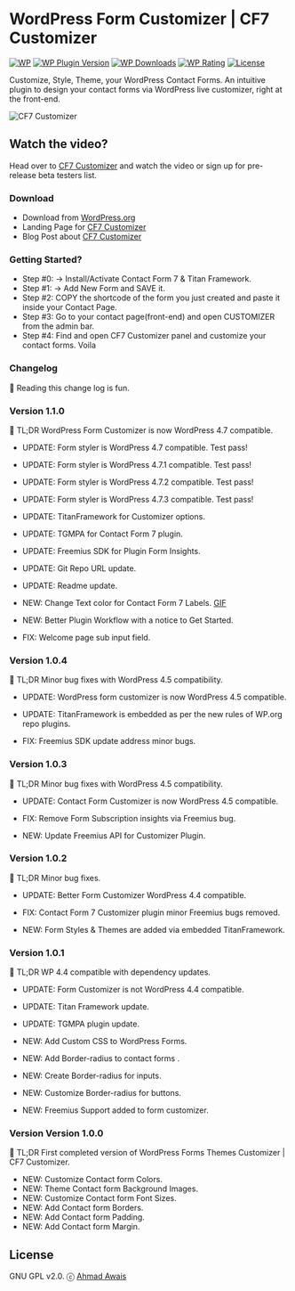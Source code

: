 # WordPress Form Customizer | CF7 Customizer

[![WP](https://img.shields.io/badge/WordPress-%E2%86%92-lightgrey.svg?style=flat-square)](https://wordpress.org/plugins/cf7-customizer/)
[![WP Plugin Version](https://img.shields.io/wordpress/plugin/v/cf7-customizer.svg?style=flat-square&label=version)](https://wordpress.org/plugins/cf7-customizer/)
[![WP Downloads](https://img.shields.io/wordpress/plugin/dt/cf7-customizer.svg?style=flat-square)](https://wordpress.org/plugins/cf7-customizer/)
[![WP Rating](https://img.shields.io/wordpress/plugin/r/cf7-customizer.svg?style=flat-square)](https://wordpress.org/support/view/plugin-reviews/cf7-customizer?filter=5)
[![License](https://img.shields.io/badge/license-GPL%20v2.0-lightgrey.svg?style=flat-square)](https://github.com/ahmadawais/CF7-Customizer/blob/master/license.txt)

Customize, Style, Theme, your WordPress Contact Forms. An intuitive plugin to design your contact forms via WordPress live customizer, right at the front-end. 

![CF7 Customizer](https://i.imgur.com/qLPelOl.png)


## Watch the video?
Head over to [CF7 Customizer](http://cf7customizer.wptie.com/) and watch the video or sign up for pre-release beta testers list.

### Download
- Download from [WordPress.org](https://wordpress.org/plugins/cf7-customizer/)
- Landing Page for [CF7 Customizer](http://cf7customizer.wptie.com/)
- Blog Post about  [CF7 Customizer](https://ahmadawais.com/cf7-customizer-form-styling-via-wp-live-customizer/)

### Getting Started?

- Step #0: → Install/Activate Contact Form 7 & Titan Framework.
- Step #1: → Add New Form and SAVE it.
- Step #2: COPY the shortcode of the form you just created and paste it inside your Contact Page.
- Step #3: Go to your contact page(front-end) and open CUSTOMIZER from the admin bar.
- Step #4: Find and open CF7 Customizer panel and customize your contact forms. Voila

### Changelog

💯 Reading this change log is fun. 

### Version 1.1.0

🎯 TL;DR WordPress Form Customizer is now WordPress 4.7 compatible. 

- UPDATE: Form styler is WordPress 4.7 compatible. Test pass!
- UPDATE: Form styler is WordPress 4.7.1 compatible. Test pass!
- UPDATE: Form styler is WordPress 4.7.2 compatible. Test pass!
- UPDATE: Form styler is WordPress 4.7.3 compatible. Test pass!
- UPDATE: TitanFramework for Customizer options.
- UPDATE: TGMPA for Contact Form 7 plugin.
- UPDATE: Freemius SDK for Plugin Form Insights.
- UPDATE: Git Repo URL update.
- UPDATE: Readme update.

- NEW: Change Text color for Contact Form 7 Labels. [GIF](https://i.imgur.com/yy8224s.gif)
- NEW: Better Plugin Workflow with a notice to Get Started.

- FIX: Welcome page sub input field.

### Version 1.0.4

🎯 TL;DR Minor bug fixes with WordPress 4.5 compatibility. 

- UPDATE: WordPress form customizer is now WordPress 4.5 compatible.
- UPDATE: TitanFramework is embedded as per the new rules of WP.org repo plugins.

- FIX: Freemius SDK update address minor bugs.

### Version 1.0.3

🎯 TL;DR Minor bug fixes with WordPress 4.5 compatibility. 

- UPDATE: Contact Form Customizer is now WordPress 4.5 compatible.

- FIX: Remove Form Subscription insights via Freemius bug.

- NEW: Update Freemius API for Customizer Plugin.

### Version 1.0.2

🎯 TL;DR Minor bug fixes. 

- UPDATE: Better Form Customizer WordPress 4.4 compatible.

- FIX: Contact Form 7 Customizer plugin minor Freemius bugs removed.

- NEW: Form Styles & Themes are added via embedded TitanFramework.

### Version 1.0.1

🎯 TL;DR WP 4.4 compatible with dependency updates. 

- UPDATE: Form Customizer is not WordPress 4.4 compatible.
- UPDATE: Titan Framework update.
- UPDATE: TGMPA plugin update.

- NEW: Add Custom CSS to WordPress Forms.
- NEW: Add Border-radius to contact forms .
- NEW: Create Border-radius for inputs.
- NEW: Customize Border-radius for buttons.
- NEW: Freemius Support added to form customizer.

### Version Version 1.0.0

🎯 TL;DR First completed version of WordPress Forms Themes Customizer | CF7 Customizer.

- NEW: Customize Contact form Colors.
- NEW: Theme Contact form Background Images.
- NEW: Customize Contact form Font Sizes.
- NEW: Add Contact form Borders.
- NEW: Add Contact form Padding.
- NEW: Add Contact form Margin.

## License
GNU GPL v2.0. ⓒ [Ahmad Awais](https://AhmadAwais.com/)
